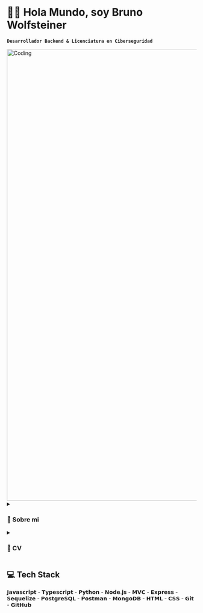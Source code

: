 # 👋🏻 Hola Mundo, soy Bruno Wolfsteiner
**`Desarrollador Backend & Licenciatura en Ciberseguridad`**

<img align="center" alt="Coding" width="1200" src="https://media.giphy.com/media/bi6RQ5x3tqoSI/giphy.gif">

<details>
 <summary><h3>📄 Sobre mi </h3></summary>
Programador apasionado con experiencia en desarrollo de software e interés en las inteligencias artificiales. Mi objetivo principal es utilizar mis habilidades técnicas para crear soluciones innovadoras y eficientes, mi experiencia abarca desde la gestión de bases de datos hasta la optimización de servidores. Además, cuento con habilidades blandas que me permiten colaborar eficazmente en equipos multidisciplinarios y adaptarme rápidamente a entornos de trabajo dinámicos.
¡Conéctame y aportaré gran valor a tu equipo!
</details>
<details>
<summary><h3>📄 CV </h3></summary>
[cv Bruno Wolfsteiner backend.pdf](https://github.com/brunowolfsteiner/brunowolfsteiner/files/12788030/cv.Bruno.Wolfsteiner.backend.pdf)
</details>

## 💻 Tech Stack
<p align="left"> 𝗝𝗮𝘃𝗮𝘀𝗰𝗿𝗶𝗽𝘁 - 𝗧𝘆𝗽𝗲𝘀𝗰𝗿𝗶𝗽𝘁 - 𝗣𝘆𝘁𝗵𝗼𝗻 - 𝗡𝗼𝗱𝗲.𝗷𝘀 - 𝗠𝗩𝗖 - 𝗘𝘅𝗽𝗿𝗲𝘀𝘀 - 𝗦𝗲𝗾𝘂𝗲𝗹𝗶𝘇𝗲 - 𝗣𝗼𝘀𝘁𝗴𝗿𝗲𝗦𝗤𝗟 - 𝗣𝗼𝘀𝘁𝗺𝗮𝗻 - 𝗠𝗼𝗻𝗴𝗼𝗗𝗕 - 𝗛𝗧𝗠𝗟 - 𝗖𝗦𝗦 - 𝗚𝗶𝘁 - 𝗚𝗶𝘁𝗛𝘂𝗯 </p>

